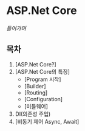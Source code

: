 # ASP.Net Core
*들어가며*





## 목차
1. [ASP.Net Core?]
2. [ASP.Net Core의 특징]
   * [Program 시작]
   * [Builder]
   * [Routing]
   * [Configuration]
   * [미들웨어]
3. DI(의존성 주입)
4. [비동기 제어 Async, Await]
